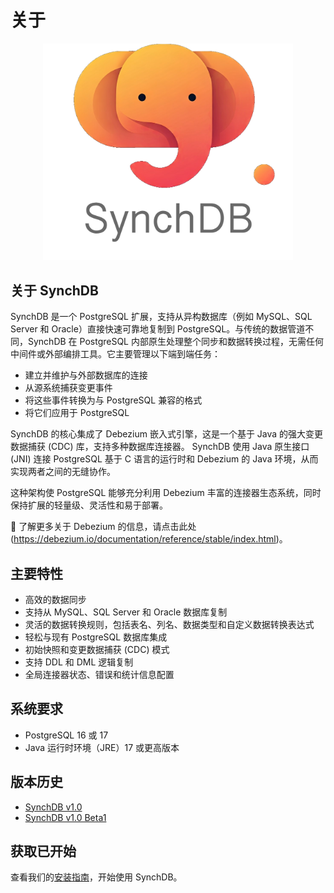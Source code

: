 # 关于

<p align="center">
<img src="images/synchdblogo.png" alt="synchdb" width="400">
</p>

## **关于 SynchDB**

SynchDB 是一个 PostgreSQL 扩展，支持从异构数据库（例如 MySQL、SQL Server 和 Oracle）直接快速可靠地复制到 PostgreSQL。与传统的数据管道不同，SynchDB 在 PostgreSQL 内部原生处理整个同步和数据转换过程，无需任何中间件或外部编排工具。它主要管理以下端到端任务：

* 建立并维护与外部数据库的连接
* 从源系统捕获变更事件
* 将这些事件转换为与 PostgreSQL 兼容的格式
* 将它们应用于 PostgreSQL

SynchDB 的核心集成了 Debezium 嵌入式引擎，这是一个基于 Java 的强大变更数据捕获 (CDC) 库，支持多种数据库连接器。 SynchDB 使用 Java 原生接口 (JNI) 连接 PostgreSQL 基于 C 语言的运行时和 Debezium 的 Java 环境，从而实现两者之间的无缝协作。

这种架构使 PostgreSQL 能够充分利用 Debezium 丰富的连接器生态系统，同时保持扩展的轻量级、灵活性和易于部署。

🔗 了解更多关于 Debezium 的信息，请点击此处 (https://debezium.io/documentation/reference/stable/index.html)。

## **主要特性**

- 高效的数据同步
- 支持从 MySQL、SQL Server 和 Oracle 数据库复制
- 灵活的数据转换规则，包括表名、列名、数据类型和自定义数据转换表达式
- 轻松与现有 PostgreSQL 数据库集成
- 初始快照和变更数据捕获 (CDC) 模式
- 支持 DDL 和 DML 逻辑复制
- 全局连接器状态、错误和统计信息配置

## **系统要求**
- PostgreSQL 16 或 17
- Java 运行时环境（JRE）17 或更高版本

## **版本历史**

- [SynchDB v1.0](https://github.com/Hornetlabs/synchdb/releases/tag/v1.0)
- [SynchDB v1.0 Beta1](https://github.com/Hornetlabs/synchdb/releases/tag/v1.0_beta1)

## **获取已开始**

查看我们的[安装指南](user-guide/installation/)，开始使用 SynchDB。